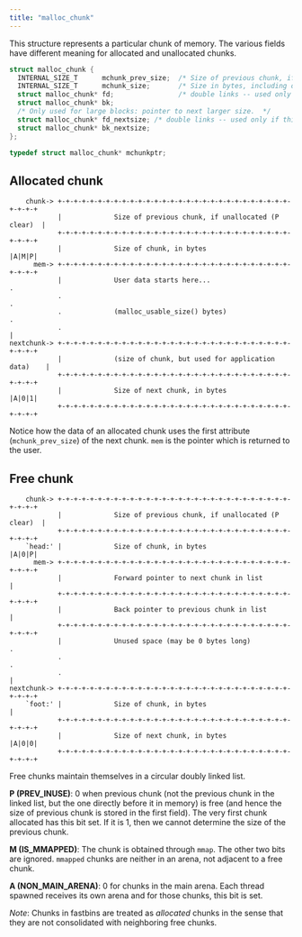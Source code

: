 ```yaml
---
title: "malloc_chunk"
---
```


This structure represents a particular chunk of memory. The various fields have different meaning for allocated and unallocated chunks.

```c
struct malloc_chunk {
  INTERNAL_SIZE_T      mchunk_prev_size;  /* Size of previous chunk, if it is free. */
  INTERNAL_SIZE_T      mchunk_size;       /* Size in bytes, including overhead. */
  struct malloc_chunk* fd;                /* double links -- used only if this chunk is free. */
  struct malloc_chunk* bk;
  /* Only used for large blocks: pointer to next larger size.  */
  struct malloc_chunk* fd_nextsize; /* double links -- used only if this chunk is free. */
  struct malloc_chunk* bk_nextsize;
};

typedef struct malloc_chunk* mchunkptr;
```

## Allocated chunk

```
    chunk-> +-+-+-+-+-+-+-+-+-+-+-+-+-+-+-+-+-+-+-+-+-+-+-+-+-+-+-+-+-+-+-+-+
            |             Size of previous chunk, if unallocated (P clear)  |
            +-+-+-+-+-+-+-+-+-+-+-+-+-+-+-+-+-+-+-+-+-+-+-+-+-+-+-+-+-+-+-+-+
            |             Size of chunk, in bytes                     |A|M|P|
      mem-> +-+-+-+-+-+-+-+-+-+-+-+-+-+-+-+-+-+-+-+-+-+-+-+-+-+-+-+-+-+-+-+-+
            |             User data starts here...                          .
            .                                                               .
            .             (malloc_usable_size() bytes)                      .
            .                                                               |
nextchunk-> +-+-+-+-+-+-+-+-+-+-+-+-+-+-+-+-+-+-+-+-+-+-+-+-+-+-+-+-+-+-+-+-+
            |             (size of chunk, but used for application data)    |
            +-+-+-+-+-+-+-+-+-+-+-+-+-+-+-+-+-+-+-+-+-+-+-+-+-+-+-+-+-+-+-+-+
            |             Size of next chunk, in bytes                |A|0|1|
            +-+-+-+-+-+-+-+-+-+-+-+-+-+-+-+-+-+-+-+-+-+-+-+-+-+-+-+-+-+-+-+-+
```

Notice how the data of an allocated chunk uses the first attribute (`mchunk_prev_size`) of the next chunk. `mem` is the pointer which is returned to the user.

## Free chunk

        chunk-> +-+-+-+-+-+-+-+-+-+-+-+-+-+-+-+-+-+-+-+-+-+-+-+-+-+-+-+-+-+-+-+-+
                |             Size of previous chunk, if unallocated (P clear)  |
                +-+-+-+-+-+-+-+-+-+-+-+-+-+-+-+-+-+-+-+-+-+-+-+-+-+-+-+-+-+-+-+-+
        `head:' |             Size of chunk, in bytes                     |A|0|P|
          mem-> +-+-+-+-+-+-+-+-+-+-+-+-+-+-+-+-+-+-+-+-+-+-+-+-+-+-+-+-+-+-+-+-+
                |             Forward pointer to next chunk in list             |
                +-+-+-+-+-+-+-+-+-+-+-+-+-+-+-+-+-+-+-+-+-+-+-+-+-+-+-+-+-+-+-+-+
                |             Back pointer to previous chunk in list            |
                +-+-+-+-+-+-+-+-+-+-+-+-+-+-+-+-+-+-+-+-+-+-+-+-+-+-+-+-+-+-+-+-+
                |             Unused space (may be 0 bytes long)                .
                .                                                               .
                .                                                               |
    nextchunk-> +-+-+-+-+-+-+-+-+-+-+-+-+-+-+-+-+-+-+-+-+-+-+-+-+-+-+-+-+-+-+-+-+
        `foot:' |             Size of chunk, in bytes                           |
                +-+-+-+-+-+-+-+-+-+-+-+-+-+-+-+-+-+-+-+-+-+-+-+-+-+-+-+-+-+-+-+-+
                |             Size of next chunk, in bytes                |A|0|0|
                +-+-+-+-+-+-+-+-+-+-+-+-+-+-+-+-+-+-+-+-+-+-+-+-+-+-+-+-+-+-+-+-+

Free chunks maintain themselves in a circular doubly linked list.

**P (PREV\_INUSE)**: 0 when previous chunk \(not the previous chunk in the linked list, but the one directly before it in memory\) is free \(and hence the size of previous chunk is stored in the first field\). The very first chunk allocated has this bit set. If it is 1, then we cannot determine the size of the previous chunk.

**M (IS\_MMAPPED)**: The chunk is obtained through `mmap`. The other two bits are ignored. `mmapped` chunks are neither in an arena, not adjacent to a free chunk.

**A (NON\_MAIN\_ARENA)**: 0 for chunks in the main arena. Each thread spawned receives its own arena and for those chunks, this bit is set.

_Note_: Chunks in fastbins are treated as _allocated_ chunks in the sense that they are not consolidated with neighboring free chunks.